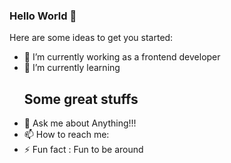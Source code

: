 ### Hello World 👋


Here are some ideas to get you started:

- 🔭 I’m currently working as a frontend developer
- 🌱 I’m currently learning <h2>Some great stuffs</h2>
- 💬 Ask me about Anything!!!
- 📫 How to reach me:
- ⚡ Fun fact : Fun to be around 